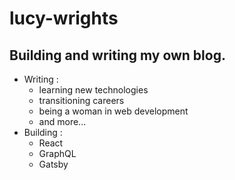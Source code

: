 # lucy-wrights
## Building and writing my own blog.
 - Writing :
    - learning new technologies
    - transitioning careers
    - being a woman in web development
    - and more...
 - Building :
    - React
    - GraphQL
    - Gatsby
